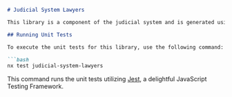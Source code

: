 ```markdown
# Judicial System Lawyers

This library is a component of the judicial system and is generated using [Nx](https://nx.dev).

## Running Unit Tests

To execute the unit tests for this library, use the following command:

```bash
nx test judicial-system-lawyers
```

This command runs the unit tests utilizing [Jest](https://jestjs.io), a delightful JavaScript Testing Framework.
```